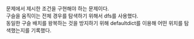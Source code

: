 문제에서 제시한 조건을 구현해야 하는 문제이다.  
구슬을 움직이는 전체 경우를 탐색하기 위해서 dfs를 사용했다.  
동일한 구슬 배치를 왕복하는 것을 방지하기 위해 defaultdict를 이용해 어떤 위치를 탐색했는지를 기록했다.
